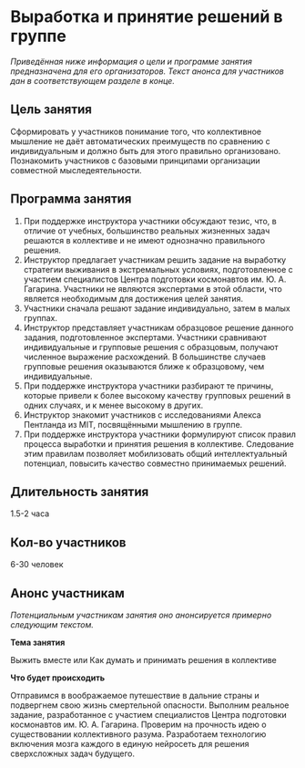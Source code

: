 # Выработка и принятие решений в группе

*Приведённая ниже информация о цели и программе занятия предназначена для его организаторов. Текст анонса для участников дан в соответствующем разделе в конце.*

## Цель занятия
Сформировать у участников понимание того, что коллективное мышление не даёт автоматических преимуществ по сравнению с индивидуальным и должно быть для этого правильно организовано. Познакомить участников с базовыми принципами организации совместной мыследеятельности.

## Программа занятия
1. При поддержке инструктора участники обсуждают тезис, что, в отличие от учебных, большинство реальных жизненных задач решаются в коллективе и не имеют однозначно правильного решения.
2. Инструктор предлагает участникам решить задание на выработку стратегии выживания в экстремальных условиях, подготовленное с участием специалистов Центра подготовки космонавтов им. Ю. А. Гагарина. Участники не являются экспертами в этой области, что является необходимым для достижения целей занятия.
3. Участники сначала решают задание индивидуально, затем в малых группах.
4. Инструктор представляет участникам образцовое решение данного задания, подготовленное экспертами. Участники сравнивают индивидуальные и групповые решения с образцовым, получают численное выражение расхождений. В большинстве случаев групповые решения оказываются ближе к образцовому, чем индивидуальные.
5. При поддержке инструктора участники разбирают те причины, которые привели к более высокому качеству групповых решений в одних случаях, и к менее высокому в других.
6. Инструктор знакомит участников с исследованиями Алекса Пентланда из MIT, посвящёнными мышлению в группе.
7. При поддержке инструктора участники формулируют список правил процесса выработки и принятия решения в коллективе. Следование этим правилам позволяет мобилизовать общий интеллектуальный потенциал, повысить качество совместно принимаемых решений.

## Длительность занятия
1.5-2 часа

## Кол-во участников
6-30 человек

## Анонс участникам
*Потенциальным участникам занятия оно анонсируется примерно следующим текстом.*

**Тема занятия**

Выжить вместе или Как думать и принимать решения в коллективе

**Что будет происходить**

Отправимся в воображаемое путешествие в дальние страны и подвергнем свою жизнь смертельной опасности. Выполним реальное задание, разработанное с участием специалистов Центра подготовки космонавтов им. Ю. А. Гагарина. Проверим на прочность идею о существовании коллективного разума. Разработаем технологию включения мозга каждого в единую нейросеть для решения сверхсложных задач будущего.